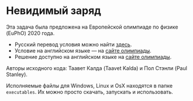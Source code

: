 # Невидимый заряд

Эта задача была предложена на Европейской олимпиаде по физике (EuPhO) 2020 года.
* Русский перевод условия можно найти [здесь](https://pho.rs/p/1309).
* Условие на английском языке &mdash; на [сайте олимпиады](https://eupho.ee/wp-content/uploads/2020/07/EuPhO20_experiment-1.pdf).
* Решение доступно на английском языке на [сайте олимпиады](https://eupho.ee/wp-content/uploads/2020/07/EuPhO20_experiment_Solutions.pdf).

Авторы исходного кода: Таавет Калда (Taavet Kalda) и Пол Стэнли (Paul Stanley).

Исполняемые файлы для Windows, Linux и OsX находятся в папке ``executables``. Их можно просто скачать, запускать и использовать. 